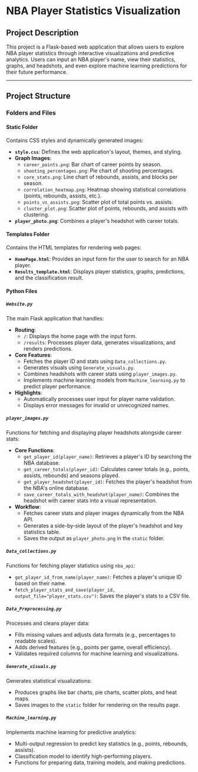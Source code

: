 # NBA Player Statistics Visualization
 
## **Project Description**
This project is a Flask-based web application that allows users to explore NBA player statistics through interactive visualizations and predictive analytics. Users can input an NBA player's name, view their statistics, graphs, and headshots, and even explore machine learning predictions for their future performance.
 
---
 
## **Project Structure**
 
### **Folders and Files**
 
#### Static Folder
Contains CSS styles and dynamically generated images:
- **`style.css`**: Defines the web application's layout, themes, and styling.
- **Graph Images**:
  - `career_points.png`: Bar chart of career points by season.
  - `shooting_percentages.png`: Pie chart of shooting percentages.
  - `core_stats.png`: Line chart of rebounds, assists, and blocks per season.
  - `correlation_heatmap.png`: Heatmap showing statistical correlations (points, rebounds, assists, etc.).
  - `points_vs_assists.png`: Scatter plot of total points vs. assists.
  - `cluster_plot.png`: Scatter plot of points, rebounds, and assists with clustering.
- **`player_photo.png`**: Combines a player's headshot with career totals.
 
#### Templates Folder
Contains the HTML templates for rendering web pages:
- **`HomePage.html`**: Provides an input form for the user to search for an NBA player.
- **`Results_template.html`**: Displays player statistics, graphs, predictions, and the classification result.
 
#### Python Files
 
##### **`Website.py`**
The main Flask application that handles:
- **Routing**:
  - `/`: Displays the home page with the input form.
  - `/results`: Processes player data, generates visualizations, and renders predictions.
- **Core Features**:
  - Fetches the player ID and stats using `Data_collections.py`.
  - Generates visuals using `Generate_visuals.py`.
  - Combines headshots with career stats using `player_images.py`.
  - Implements machine learning models from `Machine_learning.py` to predict player performance.
- **Highlights**:
  - Automatically processes user input for player name validation.
  - Displays error messages for invalid or unrecognized names.
 
##### **`player_images.py`**
Functions for fetching and displaying player headshots alongside career stats:
- **Core Functions**:
  - `get_player_id(player_name)`: Retrieves a player's ID by searching the NBA database.
  - `get_career_totals(player_id)`: Calculates career totals (e.g., points, assists, rebounds) and seasons played.
  - `get_player_headshot(player_id)`: Fetches the player's headshot from the NBA's online database.
  - `save_career_totals_with_headshot(player_name)`: Combines the headshot with career stats into a visual representation.
- **Workflow**:
  - Fetches career stats and player images dynamically from the NBA API.
  - Generates a side-by-side layout of the player's headshot and key statistics table.
  - Saves the output as `player_photo.png` in the `static` folder.
 
##### **`Data_collections.py`**
Functions for fetching player statistics using `nba_api`:
- `get_player_id_from_name(player_name)`: Fetches a player's unique ID based on their name.
- `fetch_player_stats_and_save(player_id, output_file="player_stats.csv")`: Saves the player's stats to a CSV file.
 
##### **`Data_Preprocessing.py`**
Processes and cleans player data:
- Fills missing values and adjusts data formats (e.g., percentages to readable scales).
- Adds derived features (e.g., points per game, overall efficiency).
- Validates required columns for machine learning and visualizations.
 
##### **`Generate_visuals.py`**
Generates statistical visualizations:
- Produces graphs like bar charts, pie charts, scatter plots, and heat maps.
- Saves images to the `static` folder for rendering on the results page.
 
##### **`Machine_learning.py`**
Implements machine learning for predictive analytics:
- Multi-output regression to predict key statistics (e.g., points, rebounds, assists).
- Classification model to identify high-performing players.
- Functions for preparing data, training models, and making predictions.
